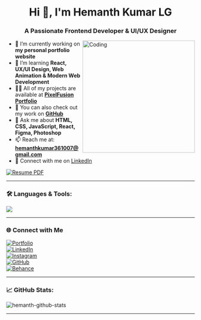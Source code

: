 <h1 align="center">Hi 👋, I'm Hemanth Kumar LG</h1>
<h3 align="center">A Passionate Frontend Developer & UI/UX Designer</h3>

<img align="right" alt="Coding" width="300" src="https://media4.giphy.com/media/v1.Y2lkPTc5MGI3NjExNmJjZTFyOWd0M3Q4eXB4Z3Y2ZDFuc3l6Z3pmbHM5YzRqMHFwcjhuZyZlcD12MV9pbnRlcm5hbF9naWZfYnlfaWQmY3Q9Zw/zOvBKUUEERdNm/giphy.gif">

- 🔭 I’m currently working on **my personal portfolio website**
- 🌱 I’m learning **React, UX/UI Design, Web Animation & Modern Web Development**
- 👨‍💻 All of my projects are available at **[PixelFusion Portfolio](https://pixelfusion.myportfolio.com)**
- 📂 You can also check out my work on **[GitHub](https://github.com/Hemanth-361)**
- 💬 Ask me about **HTML, CSS, JavaScript, React, Figma, Photoshop**
- 📫 Reach me at: **hemanthkumar361007@gmail.com**
- 📄 Connect with me on [LinkedIn](https://www.linkedin.com/in/hemanth-kumar-lg-bb9b83342/)

[![Resume PDF](https://img.shields.io/badge/Download-Resume-blue?style=for-the-badge&logo=adobe-acrobat-reader)](Hemanth_resume.pdf)

---

### 🛠️ Languages & Tools:

<p align="left">
  <img src="https://skillicons.dev/icons?i=html,css,js,react,figma,photoshop,vscode,github,python,git" />
</p>

---

### 🌐 Connect with Me

[![Portfolio](https://img.shields.io/badge/Portfolio-pixelfusion.myportfolio.com-000?style=for-the-badge&logo=Adobe&logoColor=white)](https://pixelfusion.myportfolio.com)
<br>
[![LinkedIn](https://img.shields.io/badge/LinkedIn-Hemanth%20Kumar%20LG-blue?style=for-the-badge&logo=linkedin&logoColor=white)](https://www.linkedin.com/in/hemanth-kumar-lg-bb9b83342/)
<br>
[![Instagram](https://img.shields.io/badge/Instagram-@hemanth_kumar_361-E4405F?style=for-the-badge&logo=instagram&logoColor=white)](https://www.instagram.com/hemanth_kumar_361)
<br>
[![GitHub](https://img.shields.io/badge/GitHub-Hemanth--361-181717?style=for-the-badge&logo=github)](https://github.com/Hemanth-361)
<br>
[![Behance](https://img.shields.io/badge/Behance-hemanthkumarlg-1769ff?style=for-the-badge&logo=behance&logoColor=white)](https://www.behance.net/hemanthkumarlg)
<be>

---

### 📈 GitHub Stats:

<p align="left">
  <img src="https://github-readme-stats.vercel.app/api?username=HemanthKumarLG&show_icons=true&theme=radical" alt="hemanth-github-stats" />
</p>

---
